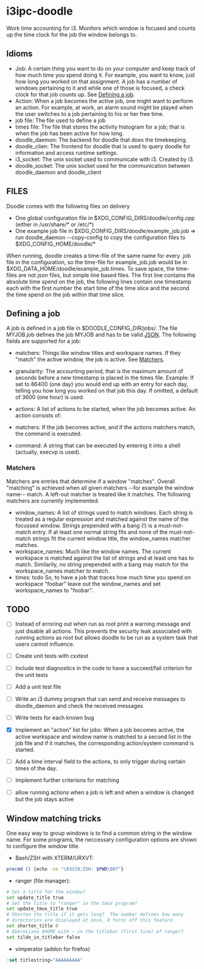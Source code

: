 # i3ipc-doodle
Work time accounting for i3.
Monitors which window is focused and counts up the time clock for the job the window belongs to.


## Idioms
 - Job: A certain thing you want to do on your computer and keep track of how much time you spend doing it. For example, you want to know, just how long you worked on that assignment. A job has a number of windows pertaining to it and while one of those is focused, a check clock for that job counts up. See [Defining a job](https://github.com/mox-mox/i3ipc-doodle#defining-a-job).
 - Action: When a job becomes the active job, one might want to perform an action. For example, at work, an alarm sound might be played when the user switches to a job pertaining to his or her free time.
 - job file: The file used to define a job
 - times file: The file that stores the activity histogram for a job; that is when the job has been active for how long.
 - doodle_daemon: The backend for doodle that does the timekeeping.
 - doodle_clien: The frontend for doodle that is used to query doodle for information and access runtime settings.
 - i3_socket: The unix socket used to communicate with i3. Created by i3.
 - doodle_socket: The unix socket used for the communication between doodle_daemon and doodle_client


## FILES
Doodle comes with the following files on delivery
 - One global configuration file in $XDG_CONFIG_DIRS/doodle/config.cpp (either in /usr/share/* or /etc/*)
 - One example job file in $XDG_CONFIG_DIRS/doodle/example_job.job
 => run doodle_daemon --copy-config to copy the configuration files to $XDG_CONFIG_HOME/doodle/*

When running, doodle creates a time-file of the same name for every .job file in the configuration, so the time-file for example_job.job would be in $XDG_DATA_HOME/doodle/example_job.times. To save space, the time-files are not json files, but simple line based files.
The first line contains the absolute time spend on the job, the following lines contain one timestamp each with the first number the start time of the time slice and the second the time spend on the job within that time slice.


## Defining a job
A job is defined in a job file in $DOODLE_CONFIG_DIR/jobs/. The file MYJOB.job defines the job MYJOB and has to be valid [JSON](http://www.json.org/). The following fields are supported for a job:
 - matchers: Things like window titles and workspace names. If they "match" the active window, the job is active. See [Matchers](https://github.com/mox-mox/i3ipc-doodle#matchers).
 - granularity: The accounting period, that is the maximum amount of seconds before a new timestamp is placed in the times file. Example: If set to 86400 (one day) you would end up with an entry for each day, telling you how long you worked on that job this day. If omitted, a default of 3600 (one hour) is used.

 - actions: A list of actions to be started, when the job becomes active. An action consists of:
  - matchers: If the job becomes active, and if the actions matchers match, the command is executed.
  - command: A string that can be executed by entering it into a shell (actually, execvp is used).

### Matchers
Matchers are entries that determine if a window "matches". Overall "matching" is achieved when all given matchers --for example the window name-- match. A left-out matcher is treated like it matches. The following matchers are currently implemented:
 - window_names: A list of strings used to match windows. Each string is treated as a regular expression and matched against the name of the focussed window. Strings prepended with a bang (!) is a must-not-match entry. If at least one normal string fits and none of the must-not-match strings fit the current window title, the window_names matcher matches.
 - workspace_names: Much like the window names. The current workspace is matched against the list of strings and at least one has to match. Similarily, no string prepended with a bang may match for the workspace_names matcher to match.
 - times: todo
So, to have a job that traces how much time you spend on workspace "foobar" leave out the window_names and set workspace_names to "foobar".

## TODO
 - [ ] Instead of erroring out when run as root print a warning message and just disable all actions. This prevents the security leak associated with running actions as root but allows doodle to be run as a system task that users cannot influence.
 - [ ] Create unit tests with cxxtest
  - [ ] Include test diagnostics in the code to have a succeed/fail criterion for the unit tests
  - [ ] Add a unit test file
  - [ ] Write an i3 dummy program that can send and receive messages to doodle_daemon and check the received messages
  - [ ] Write tests for each known bug
 - [x] Implement an "action" list for jobs: When a job becomes active, the active workspace and window name is matched to a second list in the job file and if it matches, the corresponding action/system command is started.
  - [ ] Add a time interval field to the actions, to only trigger during certain times of the day.
  - [ ] Implement further criterions for matching
  - [ ] allow running actions when a job is left and when a window is changed but the job stays active


## Window matching tricks
One easy way to group windows is to find a common string in the window name.
For some programs, the neccessary configuration options are shown to configure the window title.
 - Bash/ZSH with XTERM/URXVT:
```bash
precmd () {echo -ne "\033]0;ZSH: $PWD\007"}
```
 - ranger (file manager):
```python
# Set a title for the window?
set update_title true
# Set the title to "ranger" in the tmux program?
set update_tmux_title true
# Shorten the title if it gets long?  The number defines how many
# directories are displayed at once, 0 turns off this feature.
set shorten_title 0
# Abbreviate $HOME with ~ in the titlebar (first line) of ranger?
set tilde_in_titlebar false
```
 - vimperator (addon for firefox)
```javascript
:set titlestring="AAAAAAAAA"
```


